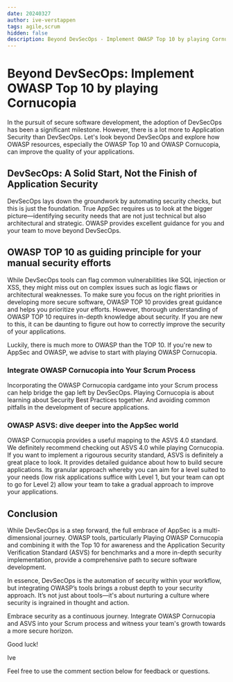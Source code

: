 ```yaml
---
date: 20240327
author: ive-verstappen
tags: agile,scrum
hidden: false
description: Beyond DevSecOps - Implement OWASP Top 10 by playing Cornucopia
---
```

# Beyond DevSecOps: Implement OWASP Top 10 by playing Cornucopia

In the pursuit of secure software development, the adoption of DevSecOps has been a significant milestone. However, there is a lot more to Application Security than DevSecOps. Let's look beyond DevSecOps and explore how OWASP resources, especially the OWASP Top 10 and OWASP Cornucopia, can improve the quality of your applications.

## DevSecOps: A Solid Start, Not the Finish of Application Security
DevSecOps lays down the groundwork by automating security checks, but this is just the foundation. True AppSec requires us to look at the bigger picture—identifying security needs that are not just technical but also architectural and strategic.  OWASP provides excellent guidance for you and your team to move beyond DevSecOps.

## OWASP TOP 10 as guiding principle for your manual security efforts
While DevSecOps tools can flag common vulnerabilities like SQL injection or XSS, they might miss out on complex issues such as logic flaws or architectural weaknesses. To make sure you focus on the right priorities in developing more secure software, OWASP TOP 10 provides great guidance and helps you prioritize your efforts.  However, thorough understanding of OWASP TOP 10 requires in-depth knowledge about security.  If you are new to this, it can be daunting to figure out how to correctly improve the security of your applications.

Luckily, there is much more to OWASP than the TOP 10.  If you're new to AppSec and OWASP, we advise to start with playing OWASP Cornucopia.

###  Integrate OWASP Cornucopia into Your Scrum Process
Incorporating the OWASP Cornucopia cardgame into your Scrum process can help bridge the gap left by DevSecOps. Playing Cornucopia is about learning about Security Best Practices together.  And avoiding common pitfalls in the development of secure applications.

### OWASP ASVS: dive deeper into the AppSec world
OWASP Cornucopia provides a useful mapping to the ASVS 4.0 standard.  We definitely recommend checking out ASVS 4.0 while playing Cornucopia.  If you want to implement a rigourous security standard, ASVS is definitely a great place to look.  It provides detailed guidance about how to build secure applications.  Its granular approach whereby you can aim for a level suited to your needs (low risk applications suffice with Level 1, but your team can opt to go for Level 2) allow your team to take a gradual approach to improve your applications.

## Conclusion
While DevSecOps is a step forward, the full embrace of AppSec is a multi-dimensional journey. OWASP tools, particularly Playing OWASP Cornucopia and combining it with the Top 10 for awareness and the Application Security Verification Standard (ASVS) for benchmarks and a more in-depth security implementation, provide a comprehensive path to secure software development.

In essence, DevSecOps is the automation of security within your workflow, but integrating OWASP’s tools brings a robust depth to your security approach. It’s not just about tools—it's about nurturing a culture where security is ingrained in thought and action.

Embrace security as a continuous journey. Integrate OWASP Cornucopia and ASVS into your Scrum process and witness your team's growth towards a more secure horizon.

Good luck!

Ive

Feel free to use the comment section below for feedback or questions.

